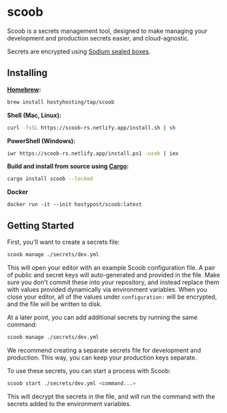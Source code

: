 # scoob

Scoob is a secrets management tool, designed to make managing your development and production secrets easier, and cloud-agnostic.

Secrets are encrypted using [Sodium sealed boxes](https://libsodium.gitbook.io/doc/public-key_cryptography/sealed_boxes).

## Installing

**[Homebrew](https://brew.sh/):**

```bash
brew install hostyhosting/tap/scoob
```

**Shell (Mac, Linux):**

```bash
curl -fsSL https://scoob-rs.netlify.app/install.sh | sh
```

**PowerShell (Windows):**

```bash
iwr https://scoob-rs.netlify.app/install.ps1 -useb | iex
```

**Build and install from source using [Cargo](https://crates.io/crates/scoob):**

```bash
cargo install scoob --locked
```

**Docker**

```
docker run -it --init hostypost/scoob:latest
```

## Getting Started

First, you'll want to create a secrets file:

```bash
scoob manage ./secrets/dev.yml
```

This will open your editor with an example Scoob configuration file. A pair of public and secret keys will auto-generated and provided in the file. Make sure you don't commit these into your repository, and instead replace them with values provided dynamically via environment variables. When you close your editor, all of the values under `configuration:` will be encrypted, and the file will be written to disk.

At a later point, you can add additional secrets by running the same command:

```bash
scoob manage ./secrets/dev.yml
```

We recommend creating a separate secrets file for development and production. This way, you can keep your production keys separate.

To use these secrets, you can start a process with Scoob:

```bash
scoob start ./secrets/dev.yml <command...>
```

This will decrypt the secrets in the file, and will run the command with the secrets added to the environment variables.

